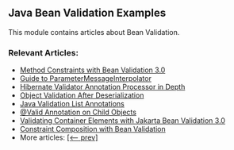 ## Java Bean Validation Examples

This module contains articles about Bean Validation.

### Relevant Articles: 
- [Method Constraints with Bean Validation 3.0](https://www.baeldung.com/javax-validation-method-constraints)
- [Guide to ParameterMessageInterpolator](https://www.baeldung.com/hibernate-parametermessageinterpolator)
- [Hibernate Validator Annotation Processor in Depth](https://www.baeldung.com/hibernate-validator-annotation-processor)
- [Object Validation After Deserialization](https://www.baeldung.com/java-object-validation-deserialization)
- [Java Validation List Annotations](https://www.baeldung.com/java-validation-list-annotations)
- [@Valid Annotation on Child Objects](https://www.baeldung.com/java-valid-annotation-child-objects)
- [Validating Container Elements with Jakarta Bean Validation 3.0](https://www.baeldung.com/bean-validation-container-elements)
- [Constraint Composition with Bean Validation](https://www.baeldung.com/java-bean-validation-constraint-composition)
- More articles: [[<-- prev]](../javaxval)
